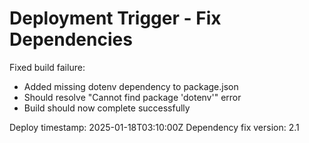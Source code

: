 # Deployment Trigger - Fix Dependencies

Fixed build failure:
- Added missing dotenv dependency to package.json
- Should resolve "Cannot find package 'dotenv'" error
- Build should now complete successfully

Deploy timestamp: 2025-01-18T03:10:00Z
Dependency fix version: 2.1
